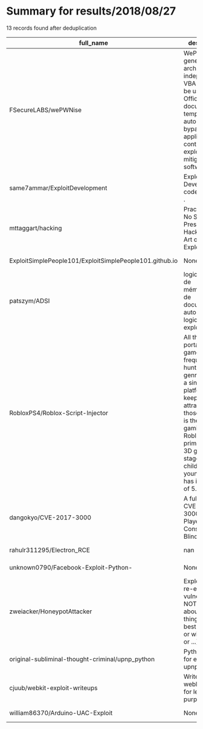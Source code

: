 
# Summary for results/2018/08/27
    
13 records found after deduplication

| full_name | description | html_url | matched_list | matched_count | pushed_at | size | stargazers_count | language | forks_count | vul_ids |
|---------------------------------------------------------|------------------------------------------------------------------------------------------------------------------------------------------------------------------------------------------------------------------------------------------------------------------|----------------------------------------------------------------------------|--------------------------|-----------------|---------------------------|--------|--------------------|--------------|---------------|-------------------|
| FSecureLABS/wePWNise | WePWNise generates architecture independent VBA code to be used in Office documents or templates and automates bypassing application control and exploit mitigation software. | https://github.com/FSecureLABS/wePWNise | ['exploit'] | 1 | 2018-08-27 22:00:25+00:00 | 104 | 326 | Python | 102 | [] |
| same7ammar/ExploitDevelopment | Exploit Development code Samples . | https://github.com/same7ammar/ExploitDevelopment | ['exploit', 'shellcode'] | 2 | 2018-08-27 13:29:01+00:00 | 15 | 1 | C | 1 | [] |
| mttaggart/hacking | Practice for No Starch Press's Hacking: The Art of Exploitation | https://github.com/mttaggart/hacking | ['exploit'] | 1 | 2018-08-27 05:16:09+00:00 | 17 | 0 | C | 0 | [] |
| ExploitSimplePeople101/ExploitSimplePeople101.github.io | None | https://github.com/ExploitSimplePeople101/ExploitSimplePeople101.github.io | ['exploit'] | 1 | 2018-08-27 16:33:49+00:00 | 9211 | 0 | CSS | 0 | [] |
| patszym/ADSI | logiciel en php de mémorisation de documentation autour de logiciels en exploitation | https://github.com/patszym/ADSI | ['exploit'] | 1 | 2018-08-27 05:05:18+00:00 | 12552 | 0 | | 0 | [] |
| RobloxPS4/Roblox-Script-Injector | All the portable gamers are frequently hunting for all genre game at a single platform that keeps them attracts. For those Roblox is the ideal gaming spot. Roblox, the primary online 3D gaming stage for children and youngsters. It has in excess of 5.6 mill | https://github.com/RobloxPS4/Roblox-Script-Injector | ['exploit'] | 1 | 2018-08-27 10:59:37+00:00 | 0 | 1 | | 0 | [] |
| dangokyo/CVE-2017-3000 | A full exploit of CVE-2017-3000 on Flash Player Constant Blinding PRNG | https://github.com/dangokyo/CVE-2017-3000 | ['cve-2', 'exploit'] | 2 | 2018-08-27 13:22:41+00:00 | 66 | 6 | ActionScript | 1 | ['CVE-2017-3000'] |
| rahulr311295/Electron_RCE | nan | https://github.com/rahulr311295/Electron_RCE | ['rce'] | 1 | 2018-08-27 11:39:45+00:00 | 22 | 0 | JavaScript | 1 | [] |
| unknown0790/Facebook-Exploit-Python- | None | https://github.com/unknown0790/Facebook-Exploit-Python- | ['exploit'] | 1 | 2018-08-27 04:22:27+00:00 | 0 | 0 | | 0 | [] |
| zweiacker/HoneypotAttacker | Exploiting the re-entrance vulnerability - NOT caring about other things (like best practice, or withdrawal, or ...) | https://github.com/zweiacker/HoneypotAttacker | ['exploit'] | 1 | 2018-08-27 14:40:13+00:00 | 3 | 0 | | 0 | [] |
| original-subliminal-thought-criminal/upnp_python | Python tools for exploiting upnp service | https://github.com/original-subliminal-thought-criminal/upnp_python | ['exploit'] | 1 | 2018-08-27 15:21:14+00:00 | 0 | 0 | | 0 | [] |
| cjuub/webkit-exploit-writeups | Writeups of webkit exploits for learning purposes. | https://github.com/cjuub/webkit-exploit-writeups | ['exploit'] | 1 | 2018-08-27 19:17:20+00:00 | 3 | 2 | JavaScript | 0 | [] |
| william86370/Arduino-UAC-Exploit | None | https://github.com/william86370/Arduino-UAC-Exploit | ['exploit'] | 1 | 2018-08-27 21:33:24+00:00 | 2 | 0 | C++ | 0 | [] |
